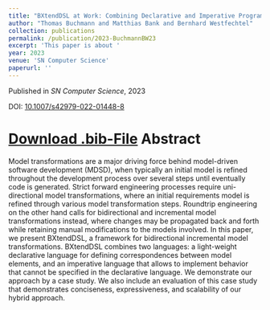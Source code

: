 ```yaml
---
title: "BXtendDSL at Work: Combining Declarative and Imperative Programming of Bidirectional Model Transformations"
author: "Thomas Buchmann and Matthias Bank and Bernhard Westfechtel"
collection: publications
permalink: /publication/2023-BuchmannBW23
excerpt: 'This paper is about '
year: 2023
venue: 'SN Computer Science'
paperurl: ''
---
```


Published in *SN Computer Science*, 2023

DOI: [10.1007/s42979-022-01448-8](https://doi.org/10.1007/s42979-022-01448-8)

[Download .bib-File](http://tbuchmann.github.io/files/BuchmannBW23.bib)
Abstract
=====

Model transformations are a major driving force behind model-driven software development (MDSD), when typically an initial model is refined throughout the development process over several steps until eventually code is generated. Strict forward engineering processes require uni-directional model transformations, where an initial requirements model is refined through various model transformation steps. Roundtrip engineering on the other hand calls for bidirectional and incremental model transformations instead, where changes may be propagated back and forth while retaining manual modifications to the models involved. In this paper, we present BXtendDSL, a framework for bidirectional incremental model transformations. BXtendDSL combines two languages: a light-weight declarative language for defining correspondences between model elements, and an imperative language that allows to implement behavior that cannot be specified in the declarative language. We demonstrate our approach by a case study. We also include an evaluation of this case study that demonstrates conciseness, expressiveness, and scalability of our hybrid approach.